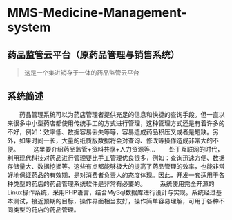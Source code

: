 # MMS-Medicine-Management-system
## 药品监管云平台（原药品管理与销售系统）
> 这是一个集进销存于一体的药品监管云平台
## 系统简述
　　药品管理系统可以为药店管理者提供充足的信息和快捷的查询手段。但一直以来很多中小型药店都使用传统手工的方式进行管理，这种管理方式还是有着许多的不好，例如：效率低、数据容易丢失等等，容易造成药品积压又或者是短缺。另外，如果时间一长，大量的纸质版数据将会对查询、修改等操作造成非常大的不便。
　　这里要介绍药品监管+资料共享+人力资源等...
　　处于互联网的时代，利用现代科技对药品进行管理要比手工管理优良很多，例如：查询迅速方便、数据存储量大、数据挖掘等。这些有点都能够极大的提高了药品管理的效率，也能非常好地保证药品的有效期，是对消费者负责人的态度体现。因此，开发一套适用于各种类型的药店的药品管理系统软件是非常有必要的。
　　系统使用完全开源的Linux操作系统，采用PHP语言，结合MySql数据库进行设计与实现。系统经过基本测试，接近预期的目标，操作界面相当友好，操作简单容易理解，可用于各种不同类型的药店的药品管理。
